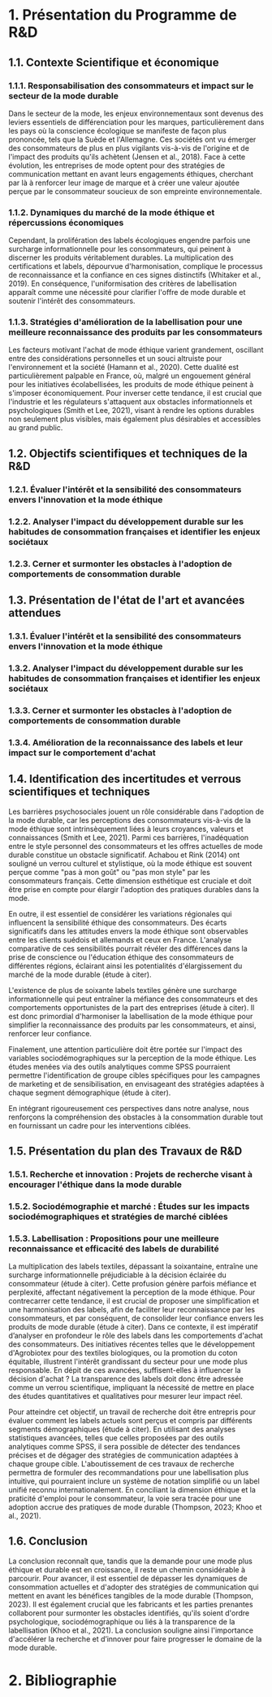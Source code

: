 # 1. Présentation du Programme de R&D

## 1.1. Contexte Scientifique et économique
### 1.1.1. Responsabilisation des consommateurs et impact sur le secteur de la mode durable

Dans le secteur de la mode, les enjeux environnementaux sont devenus des leviers essentiels de différenciation pour les marques, particulièrement dans les pays où la conscience écologique se manifeste de façon plus prononcée, tels que la Suède et l'Allemagne. Ces sociétés ont vu émerger des consommateurs de plus en plus vigilants vis-à-vis de l'origine et de l'impact des produits qu'ils achètent (Jensen et al., 2018). Face à cette évolution, les entreprises de mode optent pour des stratégies de communication mettant en avant leurs engagements éthiques, cherchant par là à renforcer leur image de marque et à créer une valeur ajoutée perçue par le consommateur soucieux de son empreinte environnementale.

### 1.1.2. Dynamiques du marché de la mode éthique et répercussions économiques

Cependant, la prolifération des labels écologiques engendre parfois une surcharge informationnelle pour les consommateurs, qui peinent à discerner les produits véritablement durables. La multiplication des certifications et labels, dépourvue d'harmonisation, complique le processus de reconnaissance et la confiance en ces signes distinctifs (Whitaker et al., 2019). En conséquence, l'uniformisation des critères de labellisation apparaît comme une nécessité pour clarifier l'offre de mode durable et soutenir l'intérêt des consommateurs.

### 1.1.3. Stratégies d'amélioration de la labellisation pour une meilleure reconnaissance des produits par les consommateurs

Les facteurs motivant l'achat de mode éthique varient grandement, oscillant entre des considérations personnelles et un souci altruiste pour l'environnement et la société (Hamann et al., 2020). Cette dualité est particulièrement palpable en France, où, malgré un engouement général pour les initiatives écolabellisées, les produits de mode éthique peinent à s'imposer économiquement. Pour inverser cette tendance, il est crucial que l'industrie et les régulateurs s'attaquent aux obstacles informationnels et psychologiques (Smith et Lee, 2021), visant à rendre les options durables non seulement plus visibles, mais également plus désirables et accessibles au grand public.

## 1.2. Objectifs scientifiques et techniques de la R&D
### 1.2.1. Évaluer l'intérêt et la sensibilité des consommateurs envers l'innovation et la mode éthique
### 1.2.2. Analyser l'impact du développement durable sur les habitudes de consommation françaises et identifier les enjeux sociétaux
### 1.2.3. Cerner et surmonter les obstacles à l'adoption de comportements de consommation durable

## 1.3. Présentation de l'état de l'art et avancées attendues
### 1.3.1. Évaluer l'intérêt et la sensibilité des consommateurs envers l'innovation et la mode éthique
### 1.3.2. Analyser l'impact du développement durable sur les habitudes de consommation françaises et identifier les enjeux sociétaux
### 1.3.3. Cerner et surmonter les obstacles à l'adoption de comportements de consommation durable

### 1.3.4. Amélioration de la reconnaissance des labels et leur impact sur le comportement d'achat

## 1.4. Identification des incertitudes et verrous scientifiques et techniques

Les barrières psychosociales jouent un rôle considérable dans l'adoption de la mode durable, car les perceptions des consommateurs vis-à-vis de la mode éthique sont intrinsèquement liées à leurs croyances, valeurs et connaissances (Smith et Lee, 2021). Parmi ces barrières, l'inadéquation entre le style personnel des consommateurs et les offres actuelles de mode durable constitue un obstacle significatif. Achabou et Rink (2014) ont souligné un verrou culturel et stylistique, où la mode éthique est souvent perçue comme "pas à mon goût" ou "pas mon style" par les consommateurs français. Cette dimension esthétique est cruciale et doit être prise en compte pour élargir l'adoption des pratiques durables dans la mode.

En outre, il est essentiel de considérer les variations régionales qui influencent la sensibilité éthique des consommateurs. Des écarts significatifs dans les attitudes envers la mode éthique sont observables entre les clients suédois et allemands et ceux en France. L'analyse comparative de ces sensibilités pourrait révéler des différences dans la prise de conscience ou l'éducation éthique des consommateurs de différentes régions, éclairant ainsi les potentialités d'élargissement du marché de la mode durable (étude à citer).

L'existence de plus de soixante labels textiles génère une surcharge informationnelle qui peut entraîner la méfiance des consommateurs et des comportements opportunistes de la part des entreprises (étude à citer). Il est donc primordial d'harmoniser la labellisation de la mode éthique pour simplifier la reconnaissance des produits par les consommateurs, et ainsi, renforcer leur confiance.

Finalement, une attention particulière doit être portée sur l'impact des variables sociodémographiques sur la perception de la mode éthique. Les études menées via des outils analytiques comme SPSS pourraient permettre l'identification de groupe cibles spécifiques pour les campagnes de marketing et de sensibilisation, en envisageant des stratégies adaptées à chaque segment démographique (étude à citer).

En intégrant rigoureusement ces perspectives dans notre analyse, nous renforçons la compréhension des obstacles à la consommation durable tout en fournissant un cadre pour les interventions ciblées.

## 1.5. Présentation du plan des Travaux de R&D
### 1.5.1. Recherche et innovation : Projets de recherche visant à encourager l'éthique dans la mode durable
### 1.5.2. Sociodémographie et marché : Études sur les impacts sociodémographiques et stratégies de marché ciblées

### 1.5.3. Labellisation : Propositions pour une meilleure reconnaissance et efficacité des labels de durabilité

La multiplication des labels textiles, dépassant la soixantaine, entraîne une surcharge informationnelle préjudiciable à la décision éclairée du consommateur (étude à citer). Cette profusion génère parfois méfiance et perplexité, affectant négativement la perception de la mode éthique. Pour contrecarrer cette tendance, il est crucial de proposer une simplification et une harmonisation des labels, afin de faciliter leur reconnaissance par les consommateurs, et par conséquent, de consolider leur confiance envers les produits de mode durable (étude à citer).
Dans ce contexte, il est impératif d’analyser en profondeur le rôle des labels dans les comportements d'achat des consommateurs. Des initiatives récentes telles que le développement d'Agrobiotex pour des textiles biologiques, ou la promotion du coton équitable, illustrent l'intérêt grandissant du secteur pour une mode plus responsable. En dépit de ces avancées, suffisent-elles à influencer la décision d'achat ? La transparence des labels doit donc être adressée comme un verrou scientifique, impliquant la nécessité de mettre en place des études quantitatives et qualitatives pour mesurer leur impact réel.

Pour atteindre cet objectif, un travail de recherche doit être entrepris pour évaluer comment les labels actuels sont perçus et compris par différents segments démographiques (étude à citer). En utilisant des analyses statistiques avancées, telles que celles proposées par des outils analytiques comme SPSS, il sera possible de détecter des tendances précises et de dégager des stratégies de communication adaptées à chaque groupe cible.
L'aboutissement de ces travaux de recherche permettra de formuler des recommandations pour une labellisation plus intuitive, qui pourraient inclure un système de notation simplifié ou un label unifié reconnu internationalement. En conciliant la dimension éthique et la praticité d'emploi pour le consommateur, la voie sera tracée pour une adoption accrue des pratiques de mode durable (Thompson, 2023; Khoo et al., 2021).

## 1.6. Conclusion
La conclusion reconnaît que, tandis que la demande pour une mode plus éthique et durable est en croissance, il reste un chemin considérable à parcourir. Pour avancer, il est essentiel de dépasser les dynamiques de consommation actuelles et d'adopter des stratégies de communication qui mettent en avant les bénéfices tangibles de la mode durable (Thompson, 2023). Il est également crucial que les fabricants et les parties prenantes collaborent pour surmonter les obstacles identifiés, qu'ils soient d'ordre psychologique, sociodémographique ou liés à la transparence de la labellisation (Khoo et al., 2021). La conclusion souligne ainsi l'importance d'accélérer la recherche et d’innover pour faire progresser le domaine de la mode durable.

# 2. Bibliographie